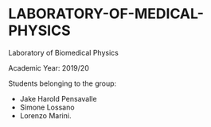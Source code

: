 # LABORATORY-OF-MEDICAL-PHYSICS
Laboratory of Biomedical Physics


Academic Year: 2019/20


Students belonging to the group:
- Jake Harold Pensavalle 
- Simone Lossano
- Lorenzo Marini.
